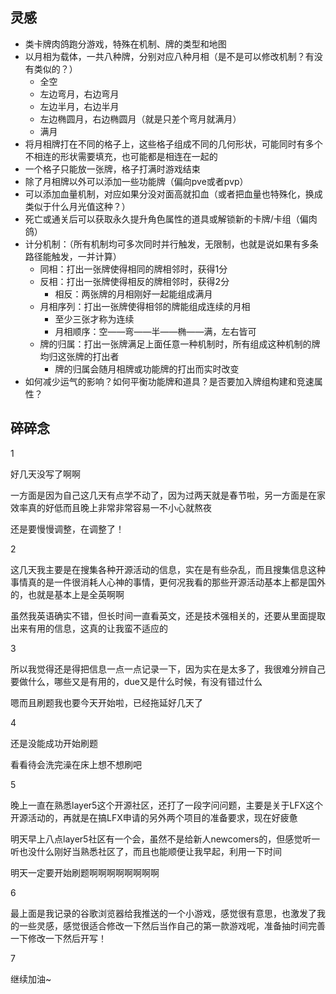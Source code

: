## 灵感
* 类卡牌肉鸽跑分游戏，特殊在机制、牌的类型和地图
* 以月相为载体，一共八种牌，分别对应八种月相（是不是可以修改机制？有没有类似的？）
    * 全空
    * 左边弯月，右边弯月
    * 左边半月，右边半月
    * 左边椭圆月，右边椭圆月（就是只差个弯月就满月）
    * 满月
* 将月相牌打在不同的格子上，这些格子组成不同的几何形状，可能同时有多个不相连的形状需要填充，也可能都是相连在一起的
* 一个格子只能放一张牌，格子打满时游戏结束
* 除了月相牌以外可以添加一些功能牌（偏向pve或者pvp）
* 可以添加血量机制，对应如果分没对面高就扣血（或者把血量也特殊化，换成类似于什么月光值这种？）
* 死亡或通关后可以获取永久提升角色属性的道具或解锁新的卡牌/卡组（偏肉鸽）
* 计分机制：（所有机制均可多次同时并行触发，无限制，也就是说如果有多条路径能触发，一并计算）
    * 同相：打出一张牌使得相同的牌相邻时，获得1分
    * 反相：打出一张牌使得相反的牌相邻时，获得2分
        * 相反：两张牌的月相刚好一起能组成满月
    * 月相序列：打出一张牌使得相邻的牌能组成连续的月相
        * 至少三张才称为连续
        * 月相顺序：空——弯——半——椭——满，左右皆可
    * 牌的归属：打出一张牌满足上面任意一种机制时，所有组成这种机制的牌均归这张牌的打出者
        * 牌的归属会随月相牌或功能牌的打出而实时改变
* 如何减少运气的影响？如何平衡功能牌和道具？是否要加入牌组构建和竞速属性？

## 碎碎念
1

好几天没写了啊啊

一方面是因为自己这几天有点学不动了，因为过两天就是春节啦，另一方面是在家效率真的好低而且晚上非常非常容易一不小心就熬夜

还是要慢慢调整，在调整了！

2

这几天我主要是在搜集各种开源活动的信息，实在是有些杂乱，而且搜集信息这种事情真的是一件很消耗人心神的事情，更何况我看的那些开源活动基本上都是国外的，也就是基本上是全英啊啊

虽然我英语确实不错，但长时间一直看英文，还是技术强相关的，还要从里面提取出来有用的信息，这真的让我蛮不适应的

3

所以我觉得还是得把信息一点一点记录一下，因为实在是太多了，我很难分辨自己要做什么，哪些又是有用的，due又是什么时候，有没有错过什么

嗯而且刷题我也要今天开始啦，已经拖延好几天了

4

还是没能成功开始刷题

看看待会洗完澡在床上想不想刷吧

5

晚上一直在熟悉layer5这个开源社区，还打了一段字问问题，主要是关于LFX这个开源活动的，再就是在搞LFX申请的另外两个项目的准备要求，现在好疲惫

明天早上八点layer5社区有一个会，虽然不是给新人newcomers的，但感觉听一听也没什么刚好当熟悉社区了，而且也能顺便让我早起，利用一下时间

明天一定要开始刷题啊啊啊啊啊啊啊啊

6

最上面是我记录的谷歌浏览器给我推送的一个小游戏，感觉很有意思，也激发了我的一些灵感，感觉很适合修改一下然后当作自己的第一款游戏呢，准备抽时间完善一下修改一下然后开写！

7

继续加油~